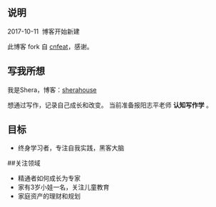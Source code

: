 ## 说明
 
2017-10-11  博客开始新建

此博客 fork 自 [cnfeat](http://cnfeat.com)，感谢。

## 写我所想

我是Shera，博客：[sherahouse](sherahouse.com)

想通过写作，记录自己成长和改变。
当前准备报阳志平老师 **认知写作学** 。

## 目标

- 终身学习者，专注自我实践，黑客大脑

##关注领域

- 精通者如何成长为专家
- 家有3岁小娃一名，关注儿童教育 
- 家庭资产的理财和规划




